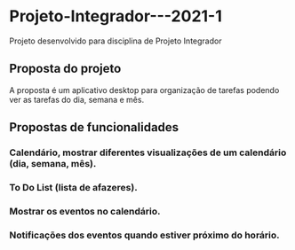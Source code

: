 # Projeto-Integrador---2021-1
Projeto desenvolvido para disciplina de Projeto Integrador

## Proposta do projeto

A proposta é um aplicativo desktop para organização de tarefas podendo ver as tarefas do dia, semana e mês.

## Propostas de funcionalidades

### Calendário, mostrar diferentes visualizações de um calendário (dia, semana, mês).
### To Do List (lista de afazeres).
### Mostrar os eventos no calendário.
### Notificações dos eventos quando estiver próximo do horário.

